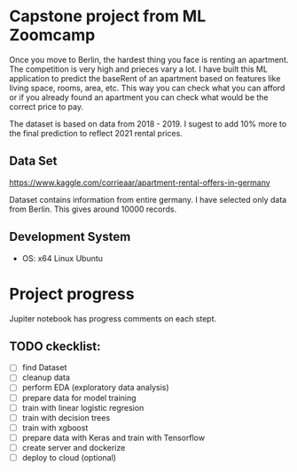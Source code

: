 # Capstone project from ML Zoomcamp

Once you move to Berlin, the hardest thing you face is renting an apartment. The competition is very high and prieces vary a lot.
I have built this ML application to predict the baseRent of an apartment based on features like living space, rooms, area, etc.
This way you can check what you can afford or if you already found an apartment you can check what would be the correct price to pay.

The dataset is based on data from 2018 - 2019. I sugest to add 10% more to the final prediction to reflect 2021 rental prices.

## Data Set

https://www.kaggle.com/corrieaar/apartment-rental-offers-in-germany

Dataset contains information from entire germany. 
I have selected only data from Berlin. This gives around 10000 records.

## Development System
  - OS: x64 Linux Ubuntu

# Project progress

Jupiter notebook has progress comments on each stept.


## TODO ckecklist:

 - [ ] find Dataset
 - [ ] cleanup data
 - [ ] perform EDA (exploratory data analysis)
 - [ ] prepare data for model training
 - [ ] train with linear logistic regresion
 - [ ] train with decision trees
 - [ ] train with xgboost
 - [ ] prepare data with Keras and train with Tensorflow
 - [ ] create server and dockerize
 - [ ] deploy to cloud (optional)